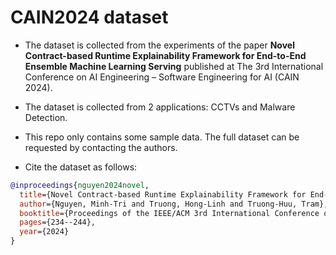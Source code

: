 # CAIN2024 dataset

- The dataset is collected from the experiments of the paper **Novel Contract-based Runtime Explainability Framework for End-to-End Ensemble Machine Learning Serving** published at The 3rd International Conference on AI Engineering – Software Engineering for AI (CAIN 2024).
- The dataset is collected from 2 applications: CCTVs and Malware Detection.
- This repo only contains some sample data. The full dataset can be requested by contacting the authors.

- Cite the dataset as follows:
```bibtex
@inproceedings{nguyen2024novel,
  title={Novel Contract-based Runtime Explainability Framework for End-to-End Ensemble Machine Learning Serving},
  author={Nguyen, Minh-Tri and Truong, Hong-Linh and Truong-Huu, Tram},
  booktitle={Proceedings of the IEEE/ACM 3rd International Conference on AI Engineering-Software Engineering for AI},
  pages={234--244},
  year={2024}
}
```